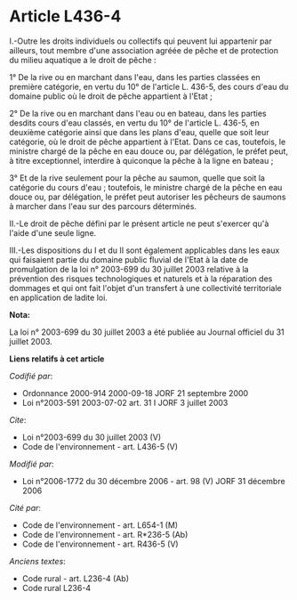 # Article L436-4

I.-Outre les droits individuels ou collectifs qui peuvent lui appartenir par ailleurs, tout membre d'une association agréée
de pêche et de protection du milieu aquatique a le droit de pêche : 

1° De la rive ou en marchant dans l'eau, dans les parties classées en première catégorie, en vertu du 10° de l'article L.
436-5, des cours d'eau du domaine public où le droit de pêche appartient à l'Etat ; 

2° De la rive ou en marchant dans l'eau ou en bateau, dans les parties desdits cours d'eau classés, en vertu du 10° de
l'article L. 436-5, en deuxième catégorie ainsi que dans les plans d'eau, quelle que soit leur catégorie, où le droit de
pêche appartient à l'Etat. Dans ce cas, toutefois, le ministre chargé de la pêche en eau douce ou, par délégation, le préfet
peut, à titre exceptionnel, interdire à quiconque la pêche à la ligne en bateau ; 

3° Et de la rive seulement pour la pêche au saumon, quelle que soit la catégorie du cours d'eau ; toutefois, le ministre
chargé de la pêche en eau douce ou, par délégation, le préfet peut autoriser les pêcheurs de saumons à marcher dans l'eau sur
des parcours déterminés. 

II.-Le droit de pêche défini par le présent article ne peut s'exercer qu'à l'aide d'une seule ligne. 

III.-Les dispositions du I et du II sont également applicables dans les eaux qui faisaient partie du domaine public fluvial
de l'Etat à la date de promulgation de la loi n° 2003-699 du 30 juillet 2003 relative à la prévention des risques
technologiques et naturels et à la réparation des dommages et qui ont fait l'objet d'un transfert à une collectivité
territoriale en application de ladite loi.

**Nota:**

La loi n° 2003-699 du 30 juillet 2003 a été publiée au Journal officiel du 31 juillet 2003.

**Liens relatifs à cet article**

_Codifié par_:

  - Ordonnance 2000-914 2000-09-18 JORF 21 septembre 2000
  - Loi n°2003-591 2003-07-02 art. 31 I JORF 3 juillet 2003

_Cite_:

  - Loi n°2003-699 du 30 juillet 2003 (V)
  - Code de l'environnement - art. L436-5 (V)

_Modifié par_:

  - Loi n°2006-1772 du 30 décembre 2006 - art. 98 (V) JORF 31 décembre 2006

_Cité par_:

  - Code de l'environnement - art. L654-1 (M)
  - Code de l'environnement - art. R*236-5 (Ab)
  - Code de l'environnement - art. R436-5 (V)

_Anciens textes_:

  - Code rural - art. L236-4 (Ab)
  - Code rural L236-4
